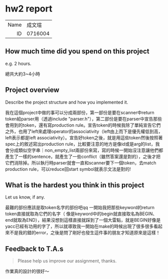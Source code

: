 # hw2 report

|||
|-:|:-|
|Name|成文瑄|
|ID|0716004|

## How much time did you spend on this project

e.g. 2 hours.

總共大約3~4小時

## Project overview

Describe the project structure and how you implemented it.

我在這個project中做的事可以分成兩部份，第一部份是要在scanner中return token給parser用（透過include "parser.h"），第二部份是要在parser中宣告那些會用到的token，還有寫production rule。宣告token的時候我除了單純宣告它們之外，也用了left來處理operator的associativity（left由上而下是優先權低到高，left表示都是left associativity）。宣告好token之後，就是用這些token然後按照著spec上的敘述寫出production rule，比較要注意的地方是像id或是arg的list，我會分成類似空字串｜non_empty_list兩部份來寫，寫的時候一開始沒注意讓他們都產生了一樣的sentence，就產生了一些conflict（雖然答案還是對的），之後才把它們消除掉。所以執行時parser就會一直和scanner要下一個token，去match production rule，可以reduce回start symbol就表示文法是對的!

## What is the hardest you think in this project

Let us know, if any.

最難的部份應該是取token名字的部份吧qq 一開始我把那些keyword的return token直接就取為它們的名字（ 像是keyword中的begin就直接取名為BEGIN、end就取為END），結果沒想到這樣直接就踩到了一個大雷點，就是BEGIN好像是yacc已經有功用的字了，所以就導致我一開始在make的時候出現了很多很多看起來不是我的錯的error，之後是問了剛好也發生這件事的朋友才知道原來是這樣！

## Feedback to T.A.s

> Please help us improve our assignment, thanks.

作業真的設計的很好～
